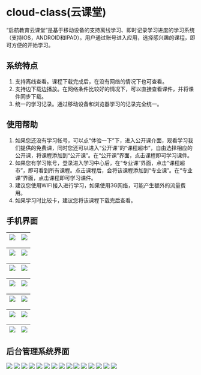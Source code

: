 # cloud-class(云课堂)
“启航教育云课堂”是基于移动设备的支持离线学习、即时记录学习进度的学习系统（支持IOS，ANDROID和IPAD）。用户通过账号进入应用，选择感兴趣的课程，即可方便的开始学习。

## 系统特点
1. 支持离线查看。课程下载完成后，在没有网络的情况下也可查看。
2. 支持边下载边播放。在网络条件比较好的情况下，可以直接查看课件，并将课件同步下载。
3. 统一的学习记录。通过移动设备和浏览器学习的记录完全统一。

## 使用帮助
1. 如果您还没有学习帐号，可以点“体验一下”下，进入公开课介面，观看学习我们提供的免费课，同时您还可以进入“公开课”的“课程超市”，自由选择相应的公开课，将课程添加到“公开课”。在“公开课”界面，点击课程即可学习课件。
2. 如果您有学习帐号，登录进入学习中心后，在“专业课”界面，点击“课程超市”，即可看到所有课程。点击课程后，会将该课程添加到“专业课”。在“专业课”界面，点击课程即可学习课件。
3. 建议您使用WIFI接入进行学习，如果使用3G网络，可能产生额外的流量费用。
4. 如果学习时比较卡，建议您将该课程下载完后查看。

## 手机界面
![](doc/screenshots/ios-phone/1.jpg) | ![](doc/screenshots/ios-phone/2.jpg)
---|---

![](doc/screenshots/ios-phone/3.jpg) | ![](doc/screenshots/ios-phone/4.jpg)
---|---

![](doc/screenshots/ios-phone/5.jpg) | ![](doc/screenshots/ios-phone/6.jpg)
---|---

![](doc/screenshots/ios-phone/7.jpg) | ![](doc/screenshots/ios-phone/8.jpg)
---|---

![](doc/screenshots/ios-phone/9.jpg) | ![](doc/screenshots/ios-phone/10.jpg)
---|---

![](doc/screenshots/ios-phone/11.jpg) | ![](doc/screenshots/ios-phone/12.jpg)
---|---

![](doc/screenshots/ios-phone/13.jpg) | ![](doc/screenshots/ios-phone/14.jpg)
---|---

## 后台管理系统界面
![](doc/screenshots/web-admin/1.jpg)
![](doc/screenshots/web-admin/2.jpg)
![](doc/screenshots/web-admin/3.jpg)
![](doc/screenshots/web-admin/4.jpg)
![](doc/screenshots/web-admin/5.jpg)
![](doc/screenshots/web-admin/6.jpg)
![](doc/screenshots/web-admin/7.jpg)
![](doc/screenshots/web-admin/8.jpg)
![](doc/screenshots/web-admin/9.jpg)
![](doc/screenshots/web-admin/10.jpg)
![](doc/screenshots/web-admin/11.jpg)
![](doc/screenshots/web-admin/12.jpg)
![](doc/screenshots/web-admin/13.jpg)
![](doc/screenshots/web-admin/14.jpg)
![](doc/screenshots/web-admin/15.jpg)

